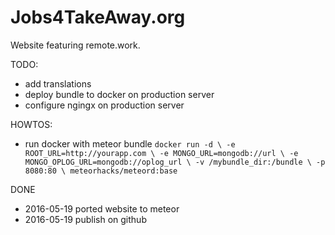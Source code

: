 Jobs4TakeAway.org
===============

Website featuring remote.work.


TODO:

- add translations
- deploy bundle to docker on production server
- configure ngingx on production server 

HOWTOS:
- run docker with meteor bundle 
``docker run -d \
    -e ROOT_URL=http://yourapp.com \
    -e MONGO_URL=mongodb://url \
    -e MONGO_OPLOG_URL=mongodb://oplog_url \
    -v /mybundle_dir:/bundle \
    -p 8080:80 \
    meteorhacks/meteord:base``


DONE
- 2016-05-19 ported website to meteor 
- 2016-05-19 publish on github 